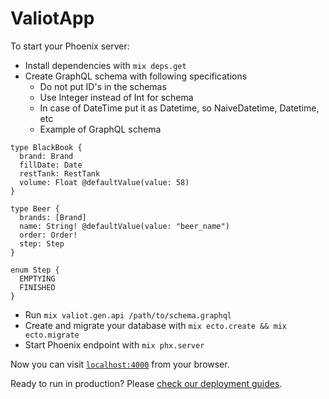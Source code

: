 # ValiotApp

To start your Phoenix server:

  * Install dependencies with `mix deps.get`
  * Create GraphQL schema with following specifications
    * Do not put ID's in the schemas
    * Use Integer instead of Int for schema
    * In case of DateTime put it as Datetime, so NaiveDatetime, Datetime, etc
    * Example of GraphQL schema
```
type BlackBook {
  brand: Brand
  fillDate: Date
  restTank: RestTank
  volume: Float @defaultValue(value: 58)
}

type Beer {
  brands: [Brand]
  name: String! @defaultValue(value: "beer_name")
  order: Order!
  step: Step
}

enum Step {
  EMPTYING
  FINISHED
}
```
  * Run `mix valiot.gen.api /path/to/schema.graphql`
  * Create and migrate your database with `mix ecto.create && mix ecto.migrate`
  * Start Phoenix endpoint with `mix phx.server`

Now you can visit [`localhost:4000`](http://localhost:4000) from your browser.

Ready to run in production? Please [check our deployment guides](http://www.phoenixframework.org/docs/deployment).
